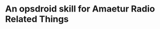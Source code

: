 An opsdroid skill for Amaetur Radio Related Things
==================================================
